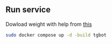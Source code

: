 ## Run service

Dowload weight with help from [this](weights/readme.md)

```bash
sudo docker compose up -d -build tgbot
```